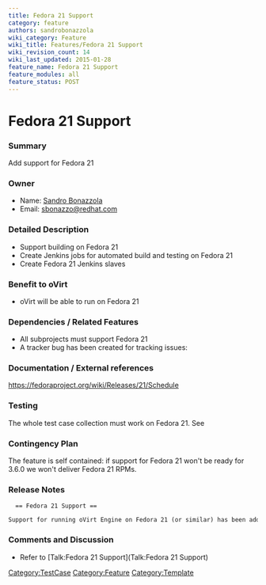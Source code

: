 ```yaml
---
title: Fedora 21 Support
category: feature
authors: sandrobonazzola
wiki_category: Feature
wiki_title: Features/Fedora 21 Support
wiki_revision_count: 14
wiki_last_updated: 2015-01-28
feature_name: Fedora 21 Support
feature_modules: all
feature_status: POST
---
```


# Fedora 21 Support

### Summary

Add support for Fedora 21

### Owner

*   Name: [ Sandro Bonazzola](User:SandroBonazzola)
*   Email: <sbonazzo@redhat.com>

### Detailed Description

*   Support building on Fedora 21
*   Create Jenkins jobs for automated build and testing on Fedora 21
*   Create Fedora 21 Jenkins slaves

### Benefit to oVirt

*   oVirt will be able to run on Fedora 21

### Dependencies / Related Features

*   All subprojects must support Fedora 21
*   A tracker bug has been created for tracking issues:

### Documentation / External references

<https://fedoraproject.org/wiki/Releases/21/Schedule>

### Testing

The whole test case collection must work on Fedora 21. See

### Contingency Plan

The feature is self contained: if support for Fedora 21 won't be ready for 3.6.0 we won't deliver Fedora 21 RPMs.

### Release Notes

      == Fedora 21 Support ==
      Support for running oVirt Engine on Fedora 21 (or similar) has been added providing custom packaging of JBoss Application Server 7.

### Comments and Discussion

*   Refer to [Talk:Fedora 21 Support](Talk:Fedora 21 Support)

<Category:TestCase> <Category:Feature> <Category:Template>
